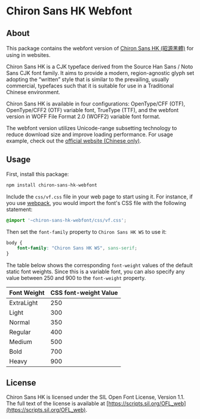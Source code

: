 Chiron Sans HK Webfont
======================

## About

This package contains the webfont version of [Chiron Sans HK (昭源黑體)](https://github.com/chiron-fonts/chiron-sans-hk) for using in websites.

Chiron Sans HK is a CJK typeface derived from the Source Han Sans / Noto Sans CJK font family. It aims to provide a modern, region-agnostic glyph set adopting the “written” style that is similar to the prevailing, usually commercial, typefaces such that it is suitable for use in a Traditional Chinese environment.

Chiron Sans HK is available in four configurations: OpenType/CFF (OTF), OpenType/CFF2 (OTF) variable font, TrueType (TTF), and the webfont version in WOFF File Format 2.0 (WOFF2) variable font format.

The webfont version utilizes Unicode-range subsetting technology to reduce download size and improve loading performance. For usage example, check out the [official website (Chinese only)](https://chiron-fonts.github.io/sans/).

## Usage

First, install this package:

```bash
npm install chiron-sans-hk-webfont 
```

Include the `css/vf.css` file in your web page to start using it. For instance, if you use [webpack](https://webpack.js.org/), you would import the font's CSS file with the following statement: 

```css
@import '~chiron-sans-hk-webfont/css/vf.css';
```

Then set the `font-family` property to `Chiron Sans HK WS` to use it:

```css
body {
    font-family: "Chiron Sans HK WS", sans-serif;
}
```

The table below shows the corresponding `font-weight` values of the default static font weights. Since this is a variable font, you can also specify any value between 250 and 900 to the `font-weight` property.

| Font Weight | CSS font-weight Value |
|---|---|
| ExtraLight | 250 |
| Light | 300 |
| Normal | 350 |
| Regular | 400 |
| Medium | 500 |
| Bold | 700 |
| Heavy | 900 |

## License

Chiron Sans HK is licensed under the SIL Open Font License, Version 1.1. The full text of the license is available at [https://scripts.sil.org/OFL_web](https://scripts.sil.org/OFL_web).
